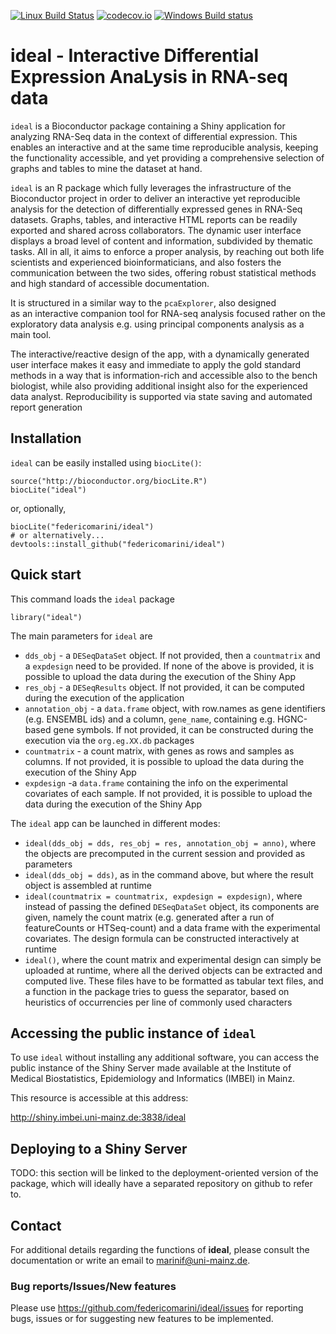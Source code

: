 [![Linux Build Status](https://travis-ci.org/federicomarini/ideal.svg?branch=master)](https://travis-ci.org/federicomarini/ideal)
[![codecov.io](https://codecov.io/github/federicomarini/ideal/coverage.svg?branch=master)](https://codecov.io/github/federicomarini/ideal?branch=master)
[![Windows Build status](https://ci.appveyor.com/api/projects/status/github/federicomarini/ideal?svg=true)](https://ci.appveyor.com/project/federicomarini/ideal)

# ideal - Interactive Differential Expression AnaLysis in RNA-seq data

`ideal` is a Bioconductor package containing a Shiny application for
analyzing RNA-Seq data in the context of differential expression. This enables an 
interactive and at the same time reproducible analysis, keeping the functionality accessible, 
and yet providing a comprehensive selection of graphs and tables to mine the dataset
at hand.

`ideal` is an R package which fully leverages the infrastructure of the Bioconductor
project in order to deliver an interactive yet reproducible analysis for the detection
of differentially expressed genes in RNA-Seq datasets. Graphs, tables, and interactive
HTML reports can be readily exported and shared across collaborators. The dynamic 
user interface displays a broad level of content and information, subdivided by 
thematic tasks. All in all, it aims to enforce a proper analysis, by reaching out
both life scientists and experienced bioinformaticians, and also fosters the 
communication between the two sides, offering robust statistical methods and high
standard of accessible documentation.

It is structured in a similar way to the `pcaExplorer`, also designed  
as an interactive companion tool for RNA-seq analysis focused rather on the exploratory
data analysis e.g. using principal components analysis as a main tool.

The interactive/reactive design of the app, with a dynamically generated user 
interface makes it easy and immediate to apply the gold standard methods in a way
that is information-rich and accessible also to the bench biologist, while also
providing additional insight also for the experienced data analyst. Reproducibility 
is supported via state saving and automated report generation

## Installation

`ideal` can be easily installed using `biocLite()`:

```
source("http://bioconductor.org/biocLite.R")
biocLite("ideal")
```

or, optionally, 

```
biocLite("federicomarini/ideal")
# or alternatively...
devtools::install_github("federicomarini/ideal")
```



## Quick start

This command loads the `ideal` package

```
library("ideal")
```

The main parameters for `ideal` are

- `dds_obj` - a `DESeqDataSet` object. If not provided, then a `countmatrix` and a 
`expdesign` need to be provided. If none of the above is provided, it is possible
to upload the data during the execution of the Shiny App
- `res_obj` -  a `DESeqResults` object. If not provided, it can be computed during
the execution of the application
- `annotation_obj` - a `data.frame` object, with row.names as gene identifiers 
(e.g. ENSEMBL ids) and a column, `gene_name`, containing e.g. HGNC-based gene
symbols. If not provided, it can be constructed during the execution via the 
`org.eg.XX.db` packages
- `countmatrix` - a count matrix, with genes as rows and samples as columns.
If not provided, it is possible to upload the data during the execution of
the Shiny App
- `expdesign` -a `data.frame` containing the info on the experimental covariates
of each sample. If not provided, it is possible to upload the data during the
execution of the Shiny App

The `ideal` app can be launched in different modes:

- `ideal(dds_obj = dds, res_obj = res, annotation_obj = anno)`, where the objects 
are precomputed in the current session and provided as parameters
- `ideal(dds_obj = dds)`, as in the command above, but where the result object is
assembled at runtime 
- `ideal(countmatrix = countmatrix, expdesign = expdesign)`, where instead of 
passing the defined `DESeqDataSet` object, its components are given, namely the 
count matrix (e.g. generated after a run of featureCounts or HTSeq-count) and a 
data frame with the experimental covariates. The design formula can be constructed
interactively at runtime
- `ideal()`, where the count matrix and experimental design can simply be uploaded
at runtime, where all the derived objects can be extracted and computed live. These 
files have to be formatted as tabular text files, and a function in the package 
tries to guess the separator, based on heuristics of occurrencies per line of 
commonly used characters

## Accessing the public instance of `ideal` 

To use `ideal` without installing any additional software, you can 
access the public instance of the Shiny Server made available at the Institute of 
Medical Biostatistics, Epidemiology and Informatics (IMBEI) in Mainz.

This resource is accessible at this address: 

http://shiny.imbei.uni-mainz.de:3838/ideal

## Deploying to a Shiny Server

TODO: this section will be linked to the deployment-oriented version of the package,
which will ideally have a separated repository on github to refer to.


## Contact

For additional details regarding the functions of **ideal**, please consult the documentation or 
write an email to marinif@uni-mainz.de. 

### Bug reports/Issues/New features

Please use https://github.com/federicomarini/ideal/issues for reporting bugs, issues or for 
suggesting new features to be implemented.
